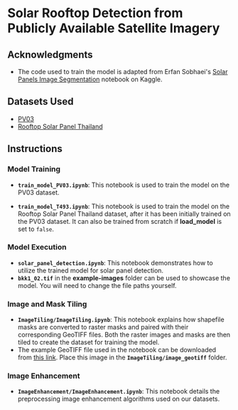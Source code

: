 # Solar Rooftop Detection from Publicly Available Satellite Imagery

## Acknowledgments
- The code used to train the model is adapted from Erfan Sobhaei's [Solar Panels Image Segmentation](https://www.kaggle.com/code/erfansobhaei/solar-panels-image-segmentation) notebook on Kaggle.

## Datasets Used
- [PV03](https://www.kaggle.com/datasets/salimhammadi07/solar-panel-detection-and-identification)
- [Rooftop Solar Panel Thailand](https://www.kaggle.com/datasets/johnsullivan66/rooftop-solar-panel-thailand)

## Instructions

### Model Training
- **`train_model_PV03.ipynb`**: This notebook is used to train the model on the PV03 dataset.

- **`train_model_T493.ipynb`**: This notebook is used to train the model on the Rooftop Solar Panel Thailand dataset, after it has been initially trained on the PV03 dataset. It can also be trained from scratch if **load_model** is set to `false`.

### Model Execution
- **`solar_panel_detection.ipynb`**: This notebook demonstrates how to utilize the trained model for solar panel detection.
- **`bkk1_02.tif`** in the **example-images** folder can be used to showcase the model. You will need to change the file paths yourself.

### Image and Mask Tiling
- **`ImageTiling/ImageTiling.ipynb`**: This notebook explains how shapefile masks are converted to raster masks and paired with their corresponding GeoTIFF files. Both the raster images and masks are then tiled to create the dataset for training the model.
- The example GeoTIFF file used in the notebook can be downloaded from [this link](https://drive.google.com/file/d/1jGJr4TNNiTTPQIOsirVG6sjBAH1vhqvW/view?usp=sharing). Place this image in the **`ImageTiling/image_geotiff`** folder.


### Image Enhancement
- **`ImageEnhancement/ImageEnhancement.ipynb`**: This notebook details the preprocessing image enhancement algorithms used on our datasets.